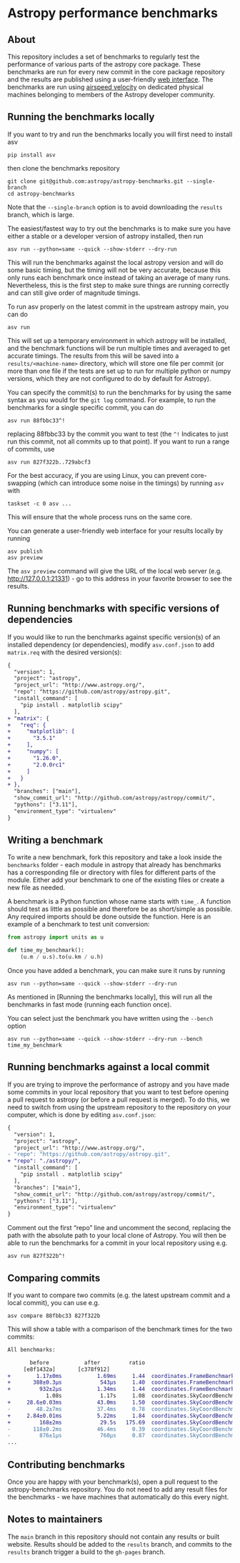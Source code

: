 Astropy performance benchmarks
==============================

About
-----

This repository includes a set of benchmarks to regularly test the performance of
various parts of the astropy core package. These benchmarks are run for every
new commit in the core package repository and the results are published using a
user-friendly [web interface](https://spacetelescope.github.io/bench/astropy-benchmarks/). The
benchmarks are run using [airspeed velocity](https://asv.readthedocs.io) on
dedicated physical machines belonging to members of the Astropy developer community.

Running the benchmarks locally
------------------------------

If you want to try and run the benchmarks locally you will first need to install asv

```shell
pip install asv
```

then clone the benchmarks repository

```shell
git clone git@github.com:astropy/astropy-benchmarks.git --single-branch
cd astropy-benchmarks
```

Note that the `--single-branch` option is to avoid downloading the `results`
branch, which is large.

The easiest/fastest way to try out the benchmarks is to make sure you have
either a stable or a developer version of astropy installed, then run

```shell
asv run --python=same --quick --show-stderr --dry-run
```

This will run the benchmarks against the local astropy version and will do some
basic timing, but the timing will not be very accurate, because this only runs
each benchmark once instead of taking an average of many runs. Nevertheless,
this is the first step to make sure things are running correctly and can still
give order of magnitude timings.

To run asv properly on the latest commit in the upstream astropy main, you can
do

```shell
asv run
```

This will set up a temporary environment in which astropy will be installed, and
the benchmark functions will be run multiple times and averaged to get accurate
timings. The results from this will be saved into a `results/<machine-name>`
directory, which will store one file per commit (or more than one file if the
tests are set up to run for multiple python or numpy versions, which they are
not configured to do by default for Astropy).

You can specify the commit(s) to run the benchmarks for by using the same syntax
as you would for the `git log` command. For example, to run the benchmarks for
a single specific commit, you can do

```shell
asv run 88fbbc33^!
```

replacing 88fbbc33 by the commit you want to test (the `^!` Indicates to just run
this commit, not all commits up to that point). If
you want to run a range of commits, use

```shell
asv run 827f322b..729abcf3
```

For the best accuracy, if you are using Linux, you can prevent core-swapping
(which can introduce some noise in the timings) by running `asv` with

```shell
taskset -c 0 asv ...
```

This will ensure that the whole process runs on the same core.

You can generate a user-friendly web interface for your results locally by
running

```shell
asv publish
asv preview
```

The `asv preview` command will give the URL of the local web server (e.g.
http://127.0.0.1:21331) - go to this address in your favorite browser to see
the results.

Running benchmarks with specific versions of dependencies
---------------------------------------------------------

If you would like to run the benchmarks against specific version(s) of an
installed dependency (or dependencies), modify `asv.conf.json` to add 
`matrix.req` with the desired version(s):

```diff
{
  "version": 1,
  "project": "astropy",
  "project_url": "http://www.astropy.org/",
  "repo": "https://github.com/astropy/astropy.git",
  "install_command": [
    "pip install . matplotlib scipy"
  ],
+ "matrix": {
+   "req": {
+     "matplotlib": [
+       "3.5.1"
+     ],
+     "numpy": [
+       "1.26.0",
+       "2.0.0rc1"
+     ]
+   }
+ },
  "branches": ["main"],
  "show_commit_url": "http://github.com/astropy/astropy/commit/",
  "pythons": ["3.11"],
  "environment_type": "virtualenv"
}
```

Writing a benchmark
-------------------

To write a new benchmark, fork this repository and take a look inside the
`benchmarks` folder - each module in astropy that already has benchmarks has a
corresponding file or directory with files for different parts of the module.
Either add your benchmark to one of the existing files or create a new file as
needed.

A benchmark is a Python function whose name starts with `time_`. A function
should test as little as possible and therefore be as short/simple as possible.
Any required imports should be done outside the function. Here is an example of
a benchmark to test unit conversion:

```python
from astropy import units as u

def time_my_benchmark():
    (u.m / u.s).to(u.km / u.h)
```

Once you have added a benchmark, you can make sure it runs by running

```shell
asv run --python=same --quick --show-stderr --dry-run
```

As mentioned in [Running the benchmarks locally], this will run all the
benchmarks in fast mode (running each function once).

You can select just the benchmark you have written using the `--bench` option

```shell
asv run --python=same --quick --show-stderr --dry-run --bench time_my_benchmark
```

Running benchmarks against a local commit
-----------------------------------------

If you are trying to improve the performance of astropy and you have made some
commits in your local repository that you want to test before opening a pull
request to astropy (or before a pull request is merged). To do this, we need
to switch from using the upstream repository to the repository on your computer,
which is done by editing `asv.conf.json`:

```diff
{
  "version": 1,
  "project": "astropy",
  "project_url": "http://www.astropy.org/",
- "repo": "https://github.com/astropy/astropy.git",
+ "repo": "./astropy/",
  "install_command": [
    "pip install . matplotlib scipy"
  ],
  "branches": ["main"],
  "show_commit_url": "http://github.com/astropy/astropy/commit/",
  "pythons": ["3.11"],
  "environment_type": "virtualenv"
}
```

Comment out the first “repo” line and uncomment the second, replacing the path
with the absolute path to your local clone of Astropy. You will then be able to
run the benchmarks for a commit in your local repository using e.g.

```shell
asv run 827f322b^!
```

Comparing commits
-----------------

If you want to compare two commits (e.g. the latest upstream commit and a local
commit), you can use e.g.

```shell
asv compare 88fbbc33 827f322b
```

This will show a table with a comparison of the benchmark times for the two
commits:

```diff
All benchmarks:

       before           after         ratio
     [e8f1432a]       [c378f912]
+        1.17±0ms           1.69ms     1.44  coordinates.FrameBenchmarks.time_init_array
+       388±0.3μs            543μs     1.40  coordinates.FrameBenchmarks.time_init_nodata
+         932±2μs           1.34ms     1.44  coordinates.FrameBenchmarks.time_init_scalar
            1.08s            1.17s     1.08  coordinates.SkyCoordBenchmarks.time_icrs_to_galactic_array
+     28.6±0.03ms           43.0ms     1.50  coordinates.SkyCoordBenchmarks.time_icrs_to_galactic_scalar
-        48.2±7ms           37.4ms     0.78  coordinates.SkyCoordBenchmarks.time_init_array
+     2.84±0.01ms           5.22ms     1.84  coordinates.SkyCoordBenchmarks.time_init_scalar
+         168±2ms            29.5s   175.69  coordinates.SkyCoordBenchmarks.time_iter_array
-       118±0.2ms           46.4ms     0.39  coordinates.SkyCoordBenchmarks.time_repr_array
-         876±1μs            760μs     0.87  coordinates.SkyCoordBenchmarks.time_repr_scalar
...
```

Contributing benchmarks
-----------------------

Once you are happy with your benchmark(s), open a pull request to the
astropy-benchmarks repository. You do not need to add any result files for the
benchmarks - we have machines that automatically do this every night.

Notes to maintainers
--------------------

The `main` branch in this repository should not contain any results or built
website. Results should be added to the `results` branch, and commits to the
`results` branch trigger a build to the `gh-pages` branch.
